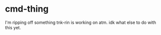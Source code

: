 # cmd-thing

I'm ripping off something tnk-rin is working on atm.
idk what else to do with this yet.
